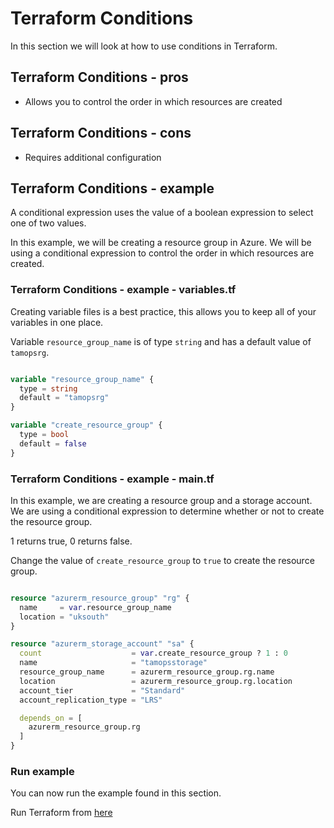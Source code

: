 # Terraform Conditions 

In this section we will look at how to use conditions in Terraform.

## Terraform Conditions - pros

- Allows you to control the order in which resources are created

## Terraform Conditions - cons

- Requires additional configuration

## Terraform Conditions - example

A conditional expression uses the value of a boolean expression to select one of two values.

In this example, we will be creating a resource group in Azure. We will be using a conditional expression to control the order in which resources are created.

### Terraform Conditions - example - variables.tf

Creating variable files is a best practice, this allows you to keep all of your variables in one place.

Variable `resource_group_name` is of type `string` and has a default value of `tamopsrg`.

```terraform

variable "resource_group_name" {
  type = string
  default = "tamopsrg"
}

variable "create_resource_group" {
  type = bool
  default = false
}

```


### Terraform Conditions - example - main.tf

In this example, we are creating a resource group and a storage account. We are using a conditional expression to determine whether or not to create the resource group.

1 returns true, 0 returns false.

Change the value of `create_resource_group` to `true` to create the resource group.

```terraform

resource "azurerm_resource_group" "rg" {
  name     = var.resource_group_name
  location = "uksouth"
}

resource "azurerm_storage_account" "sa" {
  count                    = var.create_resource_group ? 1 : 0
  name                     = "tamopsstorage"
  resource_group_name      = azurerm_resource_group.rg.name
  location                 = azurerm_resource_group.rg.location
  account_tier             = "Standard"
  account_replication_type = "LRS"

  depends_on = [
    azurerm_resource_group.rg
  ]
}

```

### Run example

You can now run the example found in this section.

Run Terraform from [here](https://github.com/thomast1906/terraform-on-azure/tree/main/4-terraform-advanced/4-conditional-expressions/terraform)